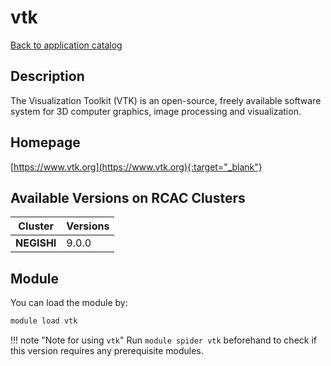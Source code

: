 # vtk

[Back to application catalog](../app_catalog.md)

## Description

The Visualization Toolkit (VTK) is an open-source, freely available software system for 3D computer graphics, image processing and visualization.

## Homepage

[https://www.vtk.org](https://www.vtk.org){:target="_blank"}

## Available Versions on RCAC Clusters

|Cluster|Versions|
|---|---|
**NEGISHI**|9.0.0

## Module

You can load the module by:

```bash
module load vtk
```

!!! note "Note for using `vtk`"
    Run `module spider vtk` beforehand to check if this version requires any prerequisite modules.

